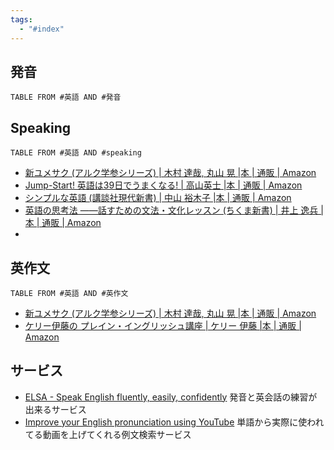 ```yaml
---
tags:
  - "#index"
---
```

## 発音
```dataview
TABLE FROM #英語 AND #発音 
```
## Speaking
```dataview
TABLE FROM #英語 AND #speaking 
```
- [新ユメサク (アルク学参シリーズ) | 木村 達哉, 丸山 晃 |本 | 通販 | Amazon](https://www.amazon.co.jp/%E6%96%B0%E3%83%A6%E3%83%A1%E3%82%B5%E3%82%AF-%E3%82%A2%E3%83%AB%E3%82%AF%E5%AD%A6%E5%8F%82%E3%82%B7%E3%83%AA%E3%83%BC%E3%82%BA-%E6%9C%A8%E6%9D%91-%E9%81%94%E5%93%89/dp/4757430809/ref=sr_1_1?__mk_ja_JP=%E3%82%AB%E3%82%BF%E3%82%AB%E3%83%8A&crid=24LSBLMWRSSK6&keywords=%E5%92%8C%E6%96%87%E5%92%8C%E8%A8%B3&qid=1702740146&s=books&sprefix=%E5%92%8C%E6%96%87%E5%92%8C%E8%A8%B3%2Cstripbooks%2C193&sr=1-1)
- [Jump-Start! 英語は39日でうまくなる! | 高山英士 |本 | 通販 | Amazon](https://www.amazon.co.jp/Jump-Start-%E8%8B%B1%E8%AA%9E%E3%81%AF39%E6%97%A5%E3%81%A7%E3%81%86%E3%81%BE%E3%81%8F%E3%81%AA%E3%82%8B-%E9%AB%98%E5%B1%B1%E8%8B%B1%E5%A3%AB/dp/4947747269)
- [シンプルな英語 (講談社現代新書) | 中山 裕木子 |本 | 通販 | Amazon](https://www.amazon.co.jp/%E3%82%B7%E3%83%B3%E3%83%97%E3%83%AB%E3%81%AA%E8%8B%B1%E8%AA%9E-%E8%AC%9B%E8%AB%87%E7%A4%BE%E7%8F%BE%E4%BB%A3%E6%96%B0%E6%9B%B8-%E4%B8%AD%E5%B1%B1-%E8%A3%95%E6%9C%A8%E5%AD%90/dp/4065257336/ref=pd_bxgy_img_sccl_1/357-2022923-7855863?pd_rd_w=PbdX5&content-id=amzn1.sym.bc57a5ab-9f02-4944-8c5c-9e1696e0d32c&pf_rd_p=bc57a5ab-9f02-4944-8c5c-9e1696e0d32c&pf_rd_r=9C4MMFED2SDBQV303AQ2&pd_rd_wg=71fC4&pd_rd_r=fdacb811-081b-4903-90ab-fd8c1d6fa8ac&pd_rd_i=4065257336&psc=1)
- [英語の思考法 ――話すための文法・文化レッスン (ちくま新書) | 井上 逸兵 |本 | 通販 | Amazon](https://www.amazon.co.jp/%E8%8B%B1%E8%AA%9E%E3%81%AE%E6%80%9D%E8%80%83%E6%B3%95-%E2%80%95%E2%80%95%E8%A9%B1%E3%81%99%E3%81%9F%E3%82%81%E3%81%AE%E6%96%87%E6%B3%95%E3%83%BB%E6%96%87%E5%8C%96%E3%83%AC%E3%83%83%E3%82%B9%E3%83%B3-%E3%81%A1%E3%81%8F%E3%81%BE%E6%96%B0%E6%9B%B8-%E4%BA%95%E4%B8%8A-%E9%80%B8%E5%85%B5/dp/4480074104/ref=pd_bxgy_sccl_2/357-2022923-7855863?pd_rd_w=V7f0H&content-id=amzn1.sym.bc57a5ab-9f02-4944-8c5c-9e1696e0d32c&pf_rd_p=bc57a5ab-9f02-4944-8c5c-9e1696e0d32c&pf_rd_r=4H2PBKNRS8SEZ0C8PW9P&pd_rd_wg=MdR8Y&pd_rd_r=94f77852-ee0c-454a-a8ad-4797bb022d3c&pd_rd_i=4480074104&psc=1)
- 
## 英作文
```dataview
TABLE FROM #英語 AND #英作文 
```

- [新ユメサク (アルク学参シリーズ) | 木村 達哉, 丸山 晃 |本 | 通販 | Amazon](https://www.amazon.co.jp/%E6%96%B0%E3%83%A6%E3%83%A1%E3%82%B5%E3%82%AF-%E3%82%A2%E3%83%AB%E3%82%AF%E5%AD%A6%E5%8F%82%E3%82%B7%E3%83%AA%E3%83%BC%E3%82%BA-%E6%9C%A8%E6%9D%91-%E9%81%94%E5%93%89/dp/4757430809/ref=sr_1_1?__mk_ja_JP=%E3%82%AB%E3%82%BF%E3%82%AB%E3%83%8A&crid=24LSBLMWRSSK6&keywords=%E5%92%8C%E6%96%87%E5%92%8C%E8%A8%B3&qid=1702740146&s=books&sprefix=%E5%92%8C%E6%96%87%E5%92%8C%E8%A8%B3%2Cstripbooks%2C193&sr=1-1)
- [ケリー伊藤の プレイン・イングリッシュ講座 | ケリー 伊藤 |本 | 通販 | Amazon](https://www.amazon.co.jp/%E3%82%B1%E3%83%AA%E3%83%BC%E4%BC%8A%E8%97%A4%E3%81%AE-%E3%83%97%E3%83%AC%E3%82%A4%E3%83%B3-%E3%82%A4%E3%83%B3%E3%82%B0%E3%83%AA%E3%83%83%E3%82%B7%E3%83%A5%E8%AC%9B%E5%BA%A7-%E3%82%B1%E3%83%AA%E3%83%BC-%E4%BC%8A%E8%97%A4/dp/4327452653/ref=sr_1_1?s=books&ie=UTF8&qid=1493105665&sr=1-1&keywords=%E3%82%B1%E3%83%AA%E3%83%BC%E4%BC%8A%E8%97%A4%E3%81%AE%E3%83%97%E3%83%AC%E3%82%A4%E3%83%B3%EF%BD%A5%E3%82%A4%E3%83%B3%E3%82%B0%E3%83%AA%E3%83%83%E3%82%B7%E3%83%A5%E8%AC%9B%E5%BA%A7)
## サービス
- [ELSA - Speak English fluently, easily, confidently](https://elsaspeak.com/ja/)
発音と英会話の練習が出来るサービス 
- [Improve your English pronunciation using YouTube](https://youglish.com/)
単語から実際に使われてる動画を上げてくれる例文検索サービス
